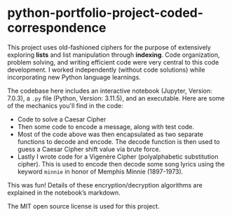 # python-portfolio-project-coded-correspondence

This project uses old-fashioned ciphers for the purpose of extensively exploring **lists** and list manipulation through **indexing**. Code organization, problem solving, and writing efficient code were very central to this code development. I worked independently (without code solutions) while incorporating new Python language learnings.

The codebase here includes an interactive notebook (Jupyter, Version: 7.0.3), a `.py` file (Python, Version: 3.11.5), and an executable. Here are some of the mechanics you'll find in the code:

* Code to solve a Caesar Cipher
* Then some code to encode a message, along with test code.
* Most of the code above was then encapsulated as two separate functions to decode and encode. The decode function is then used to guess a Caesar Cipher shift value via brute force.
* Lastly I wrote code for a Vigenère Cipher (polyalphabetic substitution cipher). This is used to encode then decode some song lyrics using the keyword `minnie` in honor of Memphis Minnie (1897-1973).

This was fun! Details of these encryption/decryption algorithms are explained in the notebook’s markdown.

The MIT open source license is used for this project.